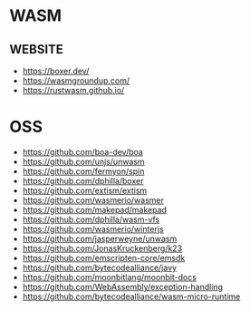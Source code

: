 <h1>WASM</h1>
<h2>WEBSITE</h2>
<ul>
<li><a href="https://boxer.dev/">https://boxer.dev/</a></li>
<li><a href="https://wasmgroundup.com/">https://wasmgroundup.com/</a></li>
<li><a href="https://rustwasm.github.io/">https://rustwasm.github.io/</a></li>
</ul>
<h1>OSS</h1>
<ul>
<li><a href="https://github.com/boa-dev/boa">https://github.com/boa-dev/boa</a></li>
<li><a href="https://github.com/unjs/unwasm">https://github.com/unjs/unwasm</a></li>
<li><a href="https://github.com/fermyon/spin">https://github.com/fermyon/spin</a></li>
<li><a href="https://github.com/dphilla/boxer">https://github.com/dphilla/boxer</a></li>
<li><a href="https://github.com/extism/extism">https://github.com/extism/extism</a></li>
<li><a href="https://github.com/wasmerio/wasmer">https://github.com/wasmerio/wasmer</a></li>
<li><a href="https://github.com/makepad/makepad">https://github.com/makepad/makepad</a></li>
<li><a href="https://github.com/dphilla/wasm-vfs">https://github.com/dphilla/wasm-vfs</a></li>
<li><a href="https://github.com/wasmerio/winterjs">https://github.com/wasmerio/winterjs</a></li>
<li><a href="https://github.com/jasperweyne/unwasm">https://github.com/jasperweyne/unwasm</a></li>
<li><a href="https://github.com/JonasKruckenberg/k23">https://github.com/JonasKruckenberg/k23</a></li>
<li><a href="https://github.com/emscripten-core/emsdk">https://github.com/emscripten-core/emsdk</a></li>
<li><a href="https://github.com/bytecodealliance/javy">https://github.com/bytecodealliance/javy</a></li>
<li><a href="https://github.com/moonbitlang/moonbit-docs">https://github.com/moonbitlang/moonbit-docs</a></li>
<li><a href="https://github.com/WebAssembly/exception-handling">https://github.com/WebAssembly/exception-handling</a></li>
<li><a href="https://github.com/bytecodealliance/wasm-micro-runtime">https://github.com/bytecodealliance/wasm-micro-runtime</a></li>
</ul>